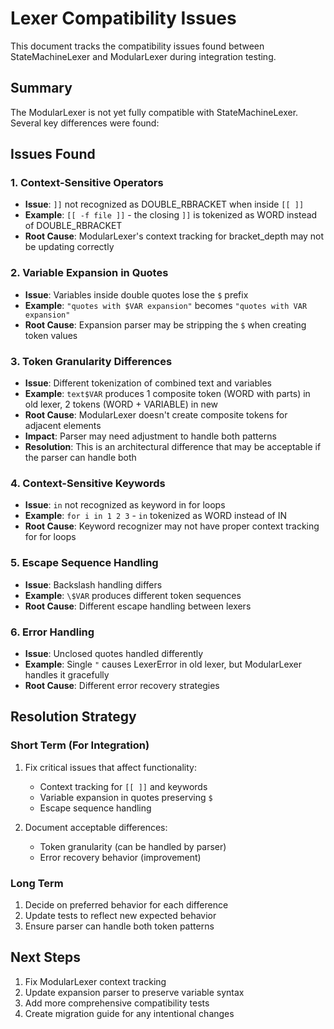 # Lexer Compatibility Issues

This document tracks the compatibility issues found between StateMachineLexer and ModularLexer during integration testing.

## Summary

The ModularLexer is not yet fully compatible with StateMachineLexer. Several key differences were found:

## Issues Found

### 1. Context-Sensitive Operators
- **Issue**: `]]` not recognized as DOUBLE_RBRACKET when inside `[[ ]]`
- **Example**: `[[ -f file ]]` - the closing `]]` is tokenized as WORD instead of DOUBLE_RBRACKET
- **Root Cause**: ModularLexer's context tracking for bracket_depth may not be updating correctly

### 2. Variable Expansion in Quotes
- **Issue**: Variables inside double quotes lose the `$` prefix
- **Example**: `"quotes with $VAR expansion"` becomes `"quotes with VAR expansion"`
- **Root Cause**: Expansion parser may be stripping the `$` when creating token values

### 3. Token Granularity Differences
- **Issue**: Different tokenization of combined text and variables
- **Example**: `text$VAR` produces 1 composite token (WORD with parts) in old lexer, 2 tokens (WORD + VARIABLE) in new
- **Root Cause**: ModularLexer doesn't create composite tokens for adjacent elements
- **Impact**: Parser may need adjustment to handle both patterns
- **Resolution**: This is an architectural difference that may be acceptable if the parser can handle both

### 4. Context-Sensitive Keywords
- **Issue**: `in` not recognized as keyword in for loops
- **Example**: `for i in 1 2 3` - `in` tokenized as WORD instead of IN
- **Root Cause**: Keyword recognizer may not have proper context tracking for for loops

### 5. Escape Sequence Handling
- **Issue**: Backslash handling differs
- **Example**: `\$VAR` produces different token sequences
- **Root Cause**: Different escape handling between lexers

### 6. Error Handling
- **Issue**: Unclosed quotes handled differently
- **Example**: Single `"` causes LexerError in old lexer, but ModularLexer handles it gracefully
- **Root Cause**: Different error recovery strategies

## Resolution Strategy

### Short Term (For Integration)
1. Fix critical issues that affect functionality:
   - Context tracking for `[[ ]]` and keywords
   - Variable expansion in quotes preserving `$`
   - Escape sequence handling

2. Document acceptable differences:
   - Token granularity (can be handled by parser)
   - Error recovery behavior (improvement)

### Long Term
1. Decide on preferred behavior for each difference
2. Update tests to reflect new expected behavior
3. Ensure parser can handle both token patterns

## Next Steps

1. Fix ModularLexer context tracking
2. Update expansion parser to preserve variable syntax
3. Add more comprehensive compatibility tests
4. Create migration guide for any intentional changes